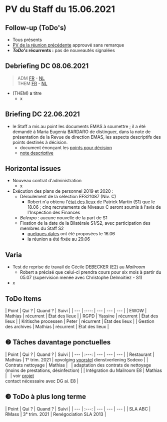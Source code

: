 <link rel="stylesheet" href="https://newdevprojects.github.io/S2/S2.css">
<link rel="stylesheet" href="S2.css">

# PV du Staff du 15.06.2021

## Follow-up (ToDo's)

* Tous présents
* [PV de la réunion précédente](http://simp.ly/p/jR9RVB) approuvé sans remarque
* <b>*ToDo's* récurrents :</b> pas de nouveautés signalées

## Debriefing DC 08.06.2021

> ADM [FR](https://newdevprojects.github.io/S2/Staff/20210608_Adm_FR.pdf) - [NL](https://newdevprojects.github.io/S2/Staff/20210608_Adm_NL.pdf)<br>THEM [FR](https://newdevprojects.github.io/S2/Staff/20210608_Them_FR.pdf) - [NL](https://newdevprojects.github.io/S2/Staff/20210608_Them_NL.pdf)

* (THEM) <b>x</b> titre
    * x

## Briefing DC 22.06.2021

* le Staff a mis au point les documents EMAS à soumettre ; il a été demandé à Maria Eugenia BARDARO de distinguer, dans la note de présentation de la Revue de direction EMAS, les aspects descriptifs des points destinés à décision.
    * document énonçant les [points pour décision](1_points_soumis_pour_decision_au_CD_20210622.pdf)
    * [note descriptive](2_Note_Revue_direction_EMAS_2020.pdf)

## Horizontal issues

* Nouveau contrat d'administration
    * x 
* Exécution des plans de personnel 2019 et 2020 :
    * Déroulement de la sélection EFS21087 (Niv. C)
        * Robert n'a obtenu l'[état des lieux](Deroulement_EFS21087_QuickWin_NivC.pdf) de Patrick Martin (S1) que le 18.06 ; cinq recrutements de Niveaux C seront soumis à l'avis de l'Inspection des Finances
    * *Belexpo* : aucune nouvelle de la part de S1
    * Fixation de la date de la Bilatérale S1/S2, avec participation des membres du Staff S2
        * [quelques dates](Dates_Bilaterale_S1-S2.pdf) ont été proposées le 16.06
        * la réunion a été fixée au 29.06

## Varia

* Test de reprise de travail de Cécile DEBECKER (E2) au *Mailroom*
    * Robert a précisé que celui-ci prendra cours pour six mois à partir du 05.07 (supervision menée avec Christophe Delmoitiez - S1)
* x

## ToDo Items

| Point | Qui ? | Quand ? | Suivi |
| --- | :---: | --- | --- | --- |
| EWOW | Mathias | récurrent | &Eacute;tat des lieux |
| RGPD | Yassine | récurrent | &Eacute;tat des lieux |
| Kritische processen | Peter | récurrent | &Eacute;tat des lieux |
| Gestion des archives | Mathias | récurrent | &Eacute;tat des lieux |

## &#10103; Tâches davantage ponctuelles

| Point | Qui ? | Quand ? | Suivi |
| --- | :---: | --- | --- | --- |
| Restaurant | Mathias | 1° trim. 2021 | opvolging [voorstel](https://newdevprojects.github.io/S2/Staff_20210107/20210107_Sodexo_aangepaste_werking.pdf) dienstverlening Sodexo |
| Contrats nettoyage | Mathias | &nbsp; | adaptation des contrats de nettoyage (moins de prestations, désinfection) |
| Intégration du Mailroom E8 | Mathias | &nbsp; | voir [projet](https://newdevprojects.github.io/S2/Staff_20210204/Nota_verzendingsdienst_E8.pdf)<br>contact nécessaire avec DG ai. E8 |

## &#10104; ToDo à plus long terme

| Point | Qui ? | Quand ? | Suivi |
| --- | :---: | --- | --- | --- |
| SLA ABC | RMass | 3° trim. 2021 | Renégociation SLA 2013 |

